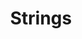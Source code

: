---
layout: showcase
title: "Strings"
android: https://play.google.com/store/apps/details?id=com.ligergroup.strings
website: http://www.ligergroup.com/strings
---